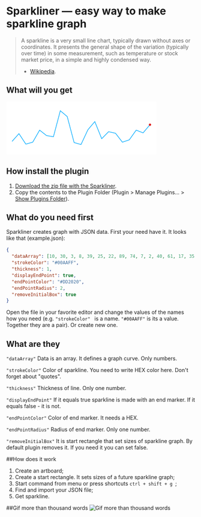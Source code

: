 # Sparkliner — easy way to make sparkline graph
> A sparkline is a very small line chart, typically drawn without axes or coordinates. It presents the general shape of the variation (typically over time) in some measurement, such as temperature or stock market price, in a simple and highly condensed way.
> - [Wikipedia](https://en.wikipedia.org/wiki/Sparkline).

## What will you get
![This is sparkline](/sparkline-example.png)

## How install the plugin
1. [Download the zip file with the Sparkliner](https://github.com/Volorf/Sparkliner/archive/master.zip).
2. Copy the contents to the Plugin Folder (Plugin > Manage Plugins... > [Show Plugins Folder](http://frolovoleg.ru/images/sketch-plugin-folder.png)).

## What do you need first
Sparkliner creates graph with JSON data. First your need have it. It looks like that (example.json):

``` json
{
  "dataArray": [10, 30, 3, 8, 39, 25, 22, 89, 74, 7, 2, 40, 61, 17, 35, 31, 8, 14, 39, 32, 53],
  "strokeColor": "#00AAFF",
  "thickness": 1,
  "displayEndPoint": true,
  "endPointColor": "#DD2020",
  "endPointRadius": 2,
  "removeInitialBox": true
}
```
Open the file in your favorite editor and change the values of the names how you need (e.g. `"strokeColor" ` is a name. `"#00AAFF"` is its a value. Together they are a pair). Or create new one.

## What are they

``` "dataArray" ```
Data is an array. It defines a graph curve. Only numbers.

``` "strokeColor" ```
Color of sparkline. You need to write HEX color here. Don't forget about "quotes".

``` "thickness" ```
Thickness of line. Only one number.

``` "displayEndPoint" ```
If it equals true sparkline is made with an end marker. If it equals false - it is not.

``` "endPointColor" ```
Color of end marker. It needs a HEX.

``` "endPointRadius" ```
Radius of end marker. Only one number.

``` "removeInitialBox" ```
It is start rectangle that set sizes of sparkline graph. By default plugin removes it. If you need it you can set false.

##How does it work
1. Create an artboard;
2. Create a start rectangle. It sets sizes of a future sparkline graph;
3. Start command from menu or press shortcuts `ctrl + shift + g `;
4. Find and import your JSON file;
5. Get sparkline.

##Gif more than thousand words
![Gif more than thousand words](/how-to.gif)
